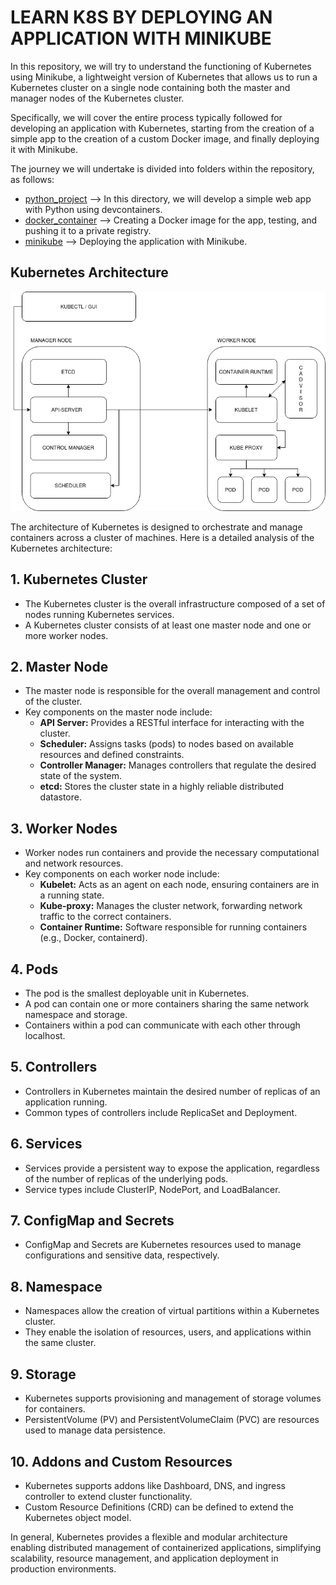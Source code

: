 # LEARN K8S BY DEPLOYING AN APPLICATION WITH MINIKUBE

In this repository, we will try to understand the functioning of Kubernetes using Minikube, a lightweight version of Kubernetes that allows us to run a Kubernetes cluster on a single node containing both the master and manager nodes of the Kubernetes cluster.

Specifically, we will cover the entire process typically followed for developing an application with Kubernetes, starting from the creation of a simple app to the creation of a custom Docker image, and finally deploying it with Minikube.

The journey we will undertake is divided into folders within the repository, as follows:

  - [python_project](./python_project/)   --> In this directory, we will develop a simple web app with Python using devcontainers.
  - [docker_container](./docker_container/) --> Creating a Docker image for the app, testing, and pushing it to a private registry.
  - [minikube](./minikube/) --> Deploying the application with Minikube.

## Kubernetes Architecture

![Basic diagram of the Kubernetes node architecture.](KubernetesArchitecture.drawio.png)

The architecture of Kubernetes is designed to orchestrate and manage containers across a cluster of machines. Here is a detailed analysis of the Kubernetes architecture:

## 1. Kubernetes Cluster

- The Kubernetes cluster is the overall infrastructure composed of a set of nodes running Kubernetes services.
- A Kubernetes cluster consists of at least one master node and one or more worker nodes.

## 2. Master Node

- The master node is responsible for the overall management and control of the cluster.
- Key components on the master node include:
  - **API Server:** Provides a RESTful interface for interacting with the cluster.
  - **Scheduler:** Assigns tasks (pods) to nodes based on available resources and defined constraints.
  - **Controller Manager:** Manages controllers that regulate the desired state of the system.
  - **etcd:** Stores the cluster state in a highly reliable distributed datastore.

## 3. Worker Nodes

- Worker nodes run containers and provide the necessary computational and network resources.
- Key components on each worker node include:
  - **Kubelet:** Acts as an agent on each node, ensuring containers are in a running state.
  - **Kube-proxy:** Manages the cluster network, forwarding network traffic to the correct containers.
  - **Container Runtime:** Software responsible for running containers (e.g., Docker, containerd).

## 4. Pods

- The pod is the smallest deployable unit in Kubernetes.
- A pod can contain one or more containers sharing the same network namespace and storage.
- Containers within a pod can communicate with each other through localhost.

## 5. Controllers

- Controllers in Kubernetes maintain the desired number of replicas of an application running.
- Common types of controllers include ReplicaSet and Deployment.

## 6. Services

- Services provide a persistent way to expose the application, regardless of the number of replicas of the underlying pods.
- Service types include ClusterIP, NodePort, and LoadBalancer.

## 7. ConfigMap and Secrets

- ConfigMap and Secrets are Kubernetes resources used to manage configurations and sensitive data, respectively.

## 8. Namespace

- Namespaces allow the creation of virtual partitions within a Kubernetes cluster.
- They enable the isolation of resources, users, and applications within the same cluster.

## 9. Storage

- Kubernetes supports provisioning and management of storage volumes for containers.
- PersistentVolume (PV) and PersistentVolumeClaim (PVC) are resources used to manage data persistence.

## 10. Addons and Custom Resources

- Kubernetes supports addons like Dashboard, DNS, and ingress controller to extend cluster functionality.
- Custom Resource Definitions (CRD) can be defined to extend the Kubernetes object model.

In general, Kubernetes provides a flexible and modular architecture enabling distributed management of containerized applications, simplifying scalability, resource management, and application deployment in production environments.
